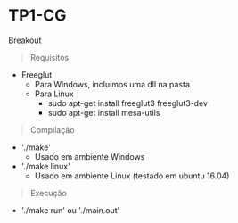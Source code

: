 # TP1-CG
Breakout

> Requisitos
- Freeglut
    + Para Windows, incluímos uma dll na pasta
    + Para Linux
        - sudo apt-get install freeglut3 freeglut3-dev
        - sudo apt-get install mesa-utils 

> Compilação
- './make'
    + Usado em ambiente Windows 
- './make linux'
    + Usado em ambiente Linux (testado em ubuntu 16.04)

> Execução
- './make run' ou './main.out'
